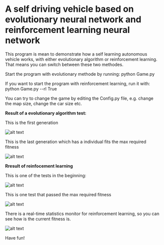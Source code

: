 
# A self driving vehicle based on evolutionary neural network and reinforcement learning neural network

This program is mean to demonstrate how a self learning autonomous vehicle works, with either evolutionary algorithm or reinforcement learning. That means you can switch between these two methodes.


Start the program with evolutionary methode by running: python Game.py

If you want to start the program with reinforcement learning, run it with:
python Game.py --rl True

You can try to change the game by editing the Config.py file, e.g. change the map size, change the car size etc.

**Result of a evolutionary algorithm test:**

This is the first generation

![alt text](./showcase/1.gif?raw=true "First Generation")

This is the last generation which has a individual fits the max required fitness

![alt text](./showcase/9.gif?raw=true "Last Generation")


**Rresult of reinfocement learning**

This is one of the tests in the beginning:

![alt text](./showcase/11.gif?raw=true "Bad bot :(")

This is one test that passed the max required fitness

![alt text](./showcase/12.gif?raw=true "Good bot :)")


There is a real-time statistics monitor for reinforcement learning, so you can see how is the current fitness is.

![alt text](./showcase/rl_statistics.gif?raw=true "stat :)")


Have fun!
